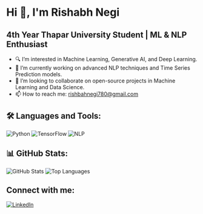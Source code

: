 # Hi 👋, I'm Rishabh Negi

## 4th Year Thapar University Student | ML & NLP Enthusiast
- 🔍 I’m interested in Machine Learning, Generative AI, and Deep Learning.
- 🌱 I’m currently working on advanced NLP techniques and Time Series Prediction models.
- 🤝 I’m looking to collaborate on open-source projects in Machine Learning and Data Science.
- 📫 How to reach me: [rishbahnegi780@gmail.com](mailto:rishbahnegi780@gmail.com)

## 🛠 Languages and Tools:
![Python](https://img.shields.io/badge/-Python-3776AB?logo=python&logoColor=white&style=for-the-badge)
![TensorFlow](https://img.shields.io/badge/-TensorFlow-FF6F00?logo=tensorflow&logoColor=white&style=for-the-badge)
![NLP](https://img.shields.io/badge/-NLP-333333?logo=nlp&logoColor=white&style=for-the-badge)

## 📊 GitHub Stats:
![GitHub Stats](https://github-readme-stats.vercel.app/api?username=RishabhNegi1&show_icons=true)
![Top Languages](https://github-readme-stats.vercel.app/api/top-langs/?username=RishabhNegi1&layout=compact)

## Connect with me:
[![LinkedIn](https://img.shields.io/badge/LinkedIn-blue?style=for-the-badge&logo=linkedin)](https://www.linkedin.com/in/rishabh-negi-9056b6234/)
